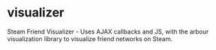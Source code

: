 visualizer
==========

Steam Friend Visualizer - Uses AJAX callbacks and JS, with the arbour visualization library to visualize friend networks on Steam.
